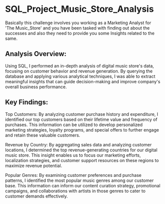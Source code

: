 # SQL_Project_Music_Store_Analysis
Basically this challenge involves you working as a Marketing Analyst for 'The Music_Store' and you have been tasked with finding out about the successes and also they need to provide you some Insights related to the same.

## Analysis Overview:

Using SQL, I performed an in-depth analysis of digital music store's data, focusing on customer behavior and revenue generation. By querying the database and applying various analytical techniques, I was able to extract meaningful insights that can guide decision-making and improve company's overall business performance.


## Key Findings:

Top Customers: By analyzing customer purchase history and expenditure, I identified our top customers based on their lifetime value and frequency of purchases. This information can be utilized to develop personalized marketing strategies, loyalty programs, and special offers to further engage and retain these valuable customers.

Revenue by Country: By aggregating sales data and analyzing customer locations, I determined the top revenue-generating countries for our digital music store. This insight enables us to focus our marketing efforts, localization strategies, and customer support resources on these regions to maximize revenue potential.

Popular Genres: By examining customer preferences and purchase patterns, I identified the most popular music genres among our customer base. This information can inform our content curation strategy, promotional campaigns, and collaborations with artists in those genres to cater to customer demands effectively.

